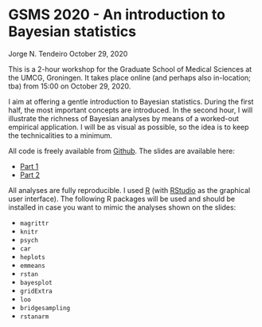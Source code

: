 GSMS 2020 - An introduction to Bayesian statistics
================
Jorge N. Tendeiro
October 29, 2020

This is a 2-hour workshop for the Graduate School of Medical Sciences at
the UMCG, Groningen. It takes place online (and perhaps also
in-location; tba) from 15:00 on October 29, 2020.

I aim at offering a gentle introduction to Bayesian statistics. During
the first half, the most important concepts are introduced. In the
second hour, I will illustrate the richness of Bayesian analyses by
means of a worked-out empirical application. I will be as visual as
possible, so the idea is to keep the technicalities to a minimum.

All code is freely available from
[Github](https://github.com/jorgetendeiro/GSMS-2020). The slides are
available here:

-   [Part 1](slides/Part1.pdf)
-   [Part 2](slides/Part2.pdf)

All analyses are fully reproducible. I used
[R](https://www.r-project.org) (with [RStudio](https://rstudio.com) as
the graphical user interface). The following R packages will be used and
should be installed in case you want to mimic the analyses shown on the
slides:

-   `magrittr`
-   `knitr`
-   `psych`
-   `car`
-   `heplots`
-   `emmeans`
-   `rstan`
-   `bayesplot`
-   `gridExtra`
-   `loo`
-   `bridgesampling`
-   `rstanarm`
